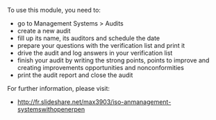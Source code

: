 To use this module, you need to:

- go to Management Systems \> Audits
- create a new audit
- fill up its name, its auditors and schedule the date
- prepare your questions with the verification list and print it
- drive the audit and log answers in your verification list
- finish your audit by writing the strong points, points to improve and
  creating improvements opportunities and nonconformities
- print the audit report and close the audit

For further information, please visit:

- <http://fr.slideshare.net/max3903/iso-anmanagement-systemswithopenerpen>
